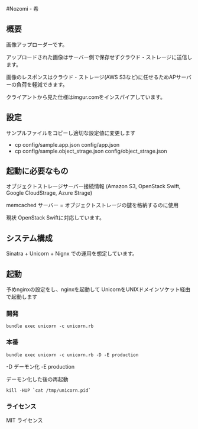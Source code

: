 #Nozomi - 希

## 概要

画像アップローダーです。

アップロードされた画像はサーバー側で保存せずクラウド・ストレージに送信します。

画像のレスポンスはクラウド・ストレージ(AWS S3など)に任せるためAPサーバーの負荷を軽減できます。

クライアントから見た仕様はimgur.comをインスパイアしています。

## 設定
サンプルファイルをコピーし適切な設定値に変更します

* cp config/sample.app.json config/app.json
* cp config/sample.object_strage.json config/object_strage.json

## 起動に必要なもの

オブジェクトストレージサーバー接続情報 (Amazon S3, OpenStack Swift, Google CloudStrage, Azure Strage)

memcached サーバー = オブジェクトストレージの鍵を格納するのに使用

現状 OpenStack Swiftに対応しています。

## システム構成

Sinatra + Unicorn + Nignx での運用を想定しています。

## 起動

予めnginxの設定をし、nginxを起動して
UnicornをUNIXドメインソケット経由で起動します

### 開発

```
bundle exec unicorn -c unicorn.rb
```

### 本番

```
bundle exec unicorn -c unicorn.rb -D -E production
```
-D デーモン化
-E production

デーモン化した後の再起動

```
kill -HUP `cat /tmp/unicorn.pid`
```

### ライセンス

MIT ライセンス